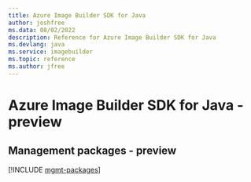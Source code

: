 ```yaml
---
title: Azure Image Builder SDK for Java
author: joshfree
ms.data: 08/02/2022
description: Reference for Azure Image Builder SDK for Java
ms.devlang: java
ms.service: imagebuilder
ms.topic: reference
ms.author: jfree
---
```

# Azure Image Builder SDK for Java - preview

## Management packages - preview
[!INCLUDE [mgmt-packages](image-builder-mgmt-index.md)]